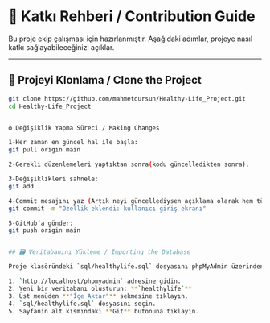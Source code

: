 # 🤝 Katkı Rehberi / Contribution Guide

Bu proje ekip çalışması için hazırlanmıştır. Aşağıdaki adımlar, projeye nasıl katkı sağlayabileceğinizi açıklar.

---

## 🧲 Projeyi Klonlama / Clone the Project

```bash
git clone https://github.com/mahmetdursun/Healthy-Life_Project.git
cd Healthy-Life_Project


⚙️ Değişiklik Yapma Süreci / Making Changes

1-Her zaman en güncel hal ile başla:
git pull origin main

2-Gerekli düzenlemeleri yaptıktan sonra(kodu güncelledikten sonra).

3-Değişiklikleri sahnele:
git add .

4-Commit mesajını yaz (Artık neyi güncellediysen açıklama olarak hem türkçe hem ingilizce yaz, "" olan yere yazılacak):
git commit -m "Özellik eklendi: kullanıcı giriş ekranı"

5-GitHub’a gönder:
git push origin main


## 🗃️ Veritabanını Yükleme / Importing the Database

Proje klasöründeki `sql/healthylife.sql` dosyasını phpMyAdmin üzerinden içe aktararak veritabanını kullanıma hazır hale getirebilirsiniz.

1. `http://localhost/phpmyadmin` adresine gidin.
2. Yeni bir veritabanı oluşturun: **`healthylife`**
3. Üst menüden **"İçe Aktar"** sekmesine tıklayın.
4. `sql/healthylife.sql` dosyasını seçin.
5. Sayfanın alt kısmındaki **Git** butonuna tıklayın.
